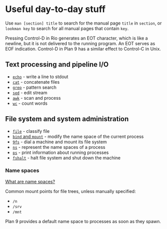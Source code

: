 # Useful day-to-day stuff

Use `man [section] title` to search for the manual page `title` in `section`, or `lookman key` to search for all manual pages that contain `key`.

Pressing Control-D in Rio generates an EOT character, which is like a newline, but it is not delivered to the running program. An EOT serves as EOF indication. Control-D in Plan 9 has a similar effect to Control-C in Unix.

## Text processing and pipeline I/O

- [`echo`](https://man.9front.org/1/echo) - write a line to stdout
- [`cat`](https://man.9front.org/1/cat) - concatenate files
- [`grep`](https://man.9front.org/1/grep) - pattern search
- [`sed`](https://man.9front.org/1/sed) - edit stream
- [`awk`](https://man.9front.org/1/awk) - scan and process
- [`wc`](https://man.9front.org/1/wc) - count words

## File system and system administration

- [`file`](https://man.9front.org/1/file) - classify file
- [`bind` and `mount`](https://man.9front.org/1/bind) - modify the name space of the current process
- [`9fs`](https://man.9front.org/4/srv) - dial a machine and mount its file system
- [`ns`](https://man.9front.org/1/ns) - represent the name spaces of a process
- [`ps`](https://man.9front.org/1/ps) - print information about running processes
- [`fshalt`](https://man.9front.org/8/fshalt) - halt file system and shut down the machine

### Name spaces

[What are name spaces?](namespaces.md)

Common mount points for file trees, unless manually specified:

- `/n`
- `/srv`
- `/mnt`

Plan 9 provides a default name space to processes as soon as they spawn.
